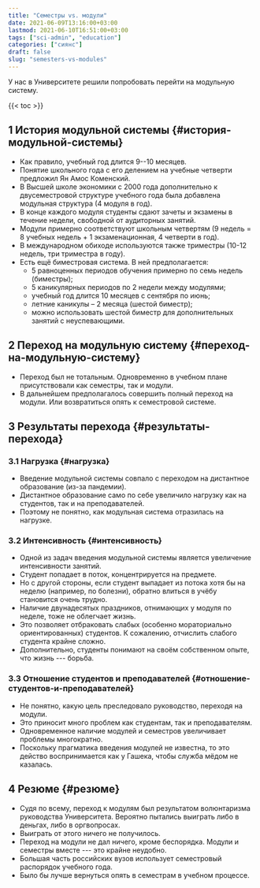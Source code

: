 ```yaml
---
title: "Семестры vs. модули"
date: 2021-06-09T13:16:00+03:00
lastmod: 2021-06-10T16:51:00+03:00
tags: ["sci-admin", "education"]
categories: ["сиянс"]
draft: false
slug: "semesters-vs-modules"
---
```


У нас в Университете решили попробовать перейти на модульную систему.

<!--more-->

{{< toc >}}


## <span class="section-num">1</span> История модульной системы {#история-модульной-системы}

-   Как правило, учебный год длится 9--10 месяцев.
-   Понятие школьного года с его делением на учебные четверти предложил Ян Амос Коменский.
-   В Высшей школе экономики с 2000 года дополнительно к двусеместровой структуре учебного года была добавлена модульная структура (4 модуля в год).
-   В конце каждого модуля студенты сдают зачеты и экзамены в течение недели, свободной от аудиторных занятий.
-   Модули примерно соответствуют школьным четвертям (9 недель = 8 учебных недель + 1 экзаменационная, 4 четверти в год).
-   В международном обиходе используются также триместры (10-12 недель, три триместра в году).
-   Есть ещё биместровая система. В ней предполагается:
    -   5 равноценных периодов обучения примерно по семь недель (биместры);
    -   5 каникулярных периодов по 2 недели между модулями;
    -   учебный год длится 10 месяцев с сентября по июнь;
    -   летние каникулы – 2 месяца (шестой биместр);
    -   можно использовать шестой биместр для дополнительных занятий с неуспевающими.


## <span class="section-num">2</span> Переход на модульную систему {#переход-на-модульную-систему}

-   Переход был не тотальным. Одновременно в учебном плане присутствовали как семестры, так и модули.
-   В дальнейшем предполагалось совершить полный переход на модули. Или возвратиться опять к семестровой системе.


## <span class="section-num">3</span> Результаты перехода {#результаты-перехода}


### <span class="section-num">3.1</span> Нагрузка {#нагрузка}

-   Введение модульной системы совпало с переходом на дистантное образование (из-за пандемии).
-   Дистантное образование само по себе увеличило нагрузку как на студентов, так и на преподавателей.
-   Поэтому не понятно, как модульная система отразилась на нагрузке.


### <span class="section-num">3.2</span> Интенсивность {#интенсивность}

-   Одной из задач введения модульной системы является увеличение интенсивности занятий.
-   Студент попадает в поток, концентрируется на предмете.
-   Но с другой стороны, если студент выпадает из потока хотя бы на неделю (например, по болезни), обратно влиться в учёбу становится очень трудно.
-   Наличие двунадесятых праздников, отнимающих у модуля по неделе, тоже не облегчает жизнь.
-   Это позволяет отбраковать слабых (особенно мораториально ориентированных) студентов. К сожалению, отчислить слабого студента крайне сложно.
-   Дополнительно, студенты понимают на своём собственном опыте, что жизнь --- борьба.


### <span class="section-num">3.3</span> Отношение студентов и преподавателей {#отношение-студентов-и-преподавателей}

-   Не понятно, какую цель преследовало руководство, переходя на модули.
-   Это приносит много проблем как студентам, так и преподавателям.
-   Одновременное наличие модулей и семестров увеличивает проблемы многократно.
-   Поскольку прагматика введения модулей не известна, то это действо воспринимается как у Гашека, чтобы служба мёдом не казалась.


## <span class="section-num">4</span> Резюме {#резюме}

-   Судя по всему, переход к модулям был результатом волюнтаризма руководства Университета. Вероятно пытались выиграть либо в деньгах, либо в оргвопросах.
-   Выиграть от этого ничего не получилось.
-   Переход на модули не дал ничего, кроме беспорядка. Модули и семестры вместе --- это крайне неудобно.
-   Большая часть российских вузов использует семестровый распорядок учебного года.
-   Было бы лучше вернуться опять в семестрам в учебном процессе.
